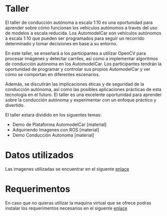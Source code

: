 # Taller
El taller de conducción autónoma a escala 1:10 es una oportunidad para aprender sobre cómo funcionan los vehículos autónomos a través del uso de modelos a escala reducida. Los AutomodelCar son vehículos autónomos a escala 1:10 que pueden ser programados para seguir un recorrido determinado y tomar decisiones en base a su entorno.

En este taller, se enseñará a los participantes a utilizar OpenCV para procesar imágenes y detectar carriles, así como a implementar algoritmos de conducción autónoma en los AutomodelCar. Los participantes tendrán la oportunidad de programar y controlar sus propios AutomodelCar y ver cómo se comportan en diferentes escenarios.

Además, se discutirán las implicaciones éticas y de seguridad de la conducción autónoma, así como las posibles aplicaciones prácticas de esta tecnología en el futuro. El taller es una excelente oportunidad para aprender sobre la conducción autónoma y experimentar con un enfoque práctico y divertido.


El taller estara dividido en los siguentes temas:
 - Demo de Plataforma AutomodelCar [material]
 - Adquiriendo Imagenes con ROS [material]
 - Demo Conducción Autonoma [material]
 
# Datos utilizados
Las imagenes utilizadas se encuentrar en el siguente [enlace](https://github.com/jsaldivar1937/EIR-2022-2023-UAZ/tree/main/ImagenesEIR) 

# Requerimentos
En caso que no quieras utilizar la maquina virtual que se ofrece podras instalar los requerimentos necesarios en el siguente [enlace](https://github.com/jsaldivar1937/EIR-2022-2023-UAZ/blob/main/Requerimentos/README.md)
